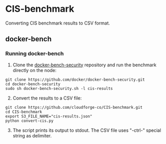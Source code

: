 # CIS-benchmark
Converting CIS benchmark results to CSV format.

## docker-bench
### Running docker-bench

1. Clone the [docker-bench-security](https://github.com/docker/docker-bench-security) repository and run the benchmark directly on the node:

```
git clone https://github.com/docker/docker-bench-security.git
cd docker-bench-security
sudo sh docker-bench-security.sh -l cis-results
```

2. Convert the results to a CSV file:

```
git clone https://github.com/cloudforge-co/CIS-benchmark.git
cd CIS-benchmark
export S3_FILE_NAME="cis-results.json"
python convert-cis.py
```

3. The script prints its output to stdout. The CSV file uses "-ctrl-" special string as delimiter.
